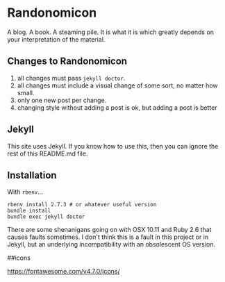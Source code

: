 # Randonomicon

A blog. A book. A steaming pile. It is what it is which greatly depends on your interpretation of the material.

## Changes to Randonomicon

1. all changes must pass `jekyll doctor`.
2. all changes must include a visual change of some sort, no matter how small.
3. only one new post per change.
4. changing style without adding a post is ok, but adding a post is better


## Jekyll
This site uses Jekyll. 
If you know how to use this,
then you can ignore the rest of this README.md file. 

## Installation
With `rbenv`...

```
rbenv install 2.7.3 # or whatever useful version
bundle install
bundle exec jekyll doctor
```

There are some shenanigans going on with OSX 10.11 and Ruby 2.6 that causes faults sometimes. 
I don't think this is a fault in this project or in Jekyll, 
but an underlying incompatibility with an obsolescent OS version. 

##icons

https://fontawesome.com/v4.7.0/icons/
